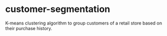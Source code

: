 # customer-segmentation
K-means clustering algorithm to group customers of a retail store based on their purchase history.
